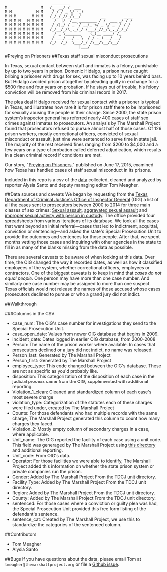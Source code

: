 
```
                     ________
M               M   /_  __/ /  ___
M M           M M    / / / _ \/ -_)
M M M       M M M   /_/_/_//_/\__/         __        ____
M M M M   M M M M     /  |/  /__ ________ / /  ___ _/ / /
M M M M M M M M M    / /|_/ / _ `/ __(_-</ _ \/ _ `/ / /
M M M M M M M M M   /_/__/_/\_,_/_/ /___/_//_/\_,_/_/_/  
M M M M M M M M M     / _ \_______    (_)__ ____/ /_
M M M M M M M M M    / ___/ __/ _ \  / / -_) __/ __/
M M M M M M M M M   /_/  /_/  \___/_/ /\__/\__/\__/
                                 |___/  
```

#Preying on Prisoners
##Texas staff sexual misconduct prosecutions

In Texas, sexual contact between staff and inmates is a felony, punishable by up to two years in prison. Domenic Hidalgo, a prison nurse caught bribing a prisoner with drugs for sex, was facing up to 10 years behind bars. But Hidalgo avoided prison altogether by pleading guilty in exchange for a $500 fine and four years on probation. If he stays out of trouble, his felony conviction will be removed from his criminal record in 2017.

The plea deal Hidalgo received for sexual contact with a prisoner is typical in Texas, and illustrates how rare it is for prison staff there to be imprisoned for sexually abusing the people in their charge. Since 2000, the state prison system’s inspector general has referred nearly 400 cases of staff sex crimes against inmates to prosecutors. An analysis by The Marshall Project found that prosecutors refused to pursue almost half of those cases. Of 126 prison workers, mostly correctional officers, convicted of sexual misconduct or assault, just nine were sentenced to serve time in state jail. The majority of the rest received fines ranging from $200 to $4,000 and a few years on a type of probation called deferred adjudication, which results in a clean criminal record if conditions are met.

Our story, "[Preying on Prisoners](https://www.themarshallproject.org/2015/06/17/preying-on-prisoners)," published on June 17, 2015, examined how Texas has handled cases of staff sexual misconduct in its prisons.

Included in this repo is a csv of the [data](/data) collected, cleaned and analyzed by reporter Alysia Santo and deputy managing editor Tom Meagher.

##Data sources and caveats
We began by requesting from the [Texas Department of Criminal Justice's Office of Inspector General](http://www.tdcj.state.tx.us/divisions/oig/) (OIG) a list of all the cases sent to prosecutors between 2000 to 2014 for three main classes of sex crimes: [Sexual assault](http://codes.lp.findlaw.com/txstatutes/PE/5/22/22.011), [aggravated sexual assault](http://codes.lp.findlaw.com/txstatutes/PE/5/22/22.021) and [improper sexual activity with person in custody](http://codes.lp.findlaw.com/txstatutes/PE/8/39/39.04). The office provided four spreadsheets from various iterations of its database. We took all the cases that went beyond an initial referral—cases that led to indictment, acquittal, conviction or sentencing—and asked the state's Special Prosecution Unit to provide the outcomes and sentences for those people. After that, we spent months vetting those cases and inquiring with other agencies in the state to fill in as many of the blanks missing from the data as possible.

There are several caveats to be aware of when looking at this data. Over time, the OIG changed the way it recorded dates, as well as how it classified employees of the system, whether correctional officers, employees or contractors. One of the biggest caveats is to keep in mind that *cases do not equal people*. One person may have more than one case number. And similarly one case number may be assigned to more than one suspect. Texas officials would not release the names of those accused whose cases prosecutors declined to pursue or who a grand jury did not indict.

##Walkthrough

###Columns in the CSV

* case_num: The OIG's case number for investigations they send to the Special Prosecution Unit.
* case_open_date: Values from newer OIG database that begins in 2009.
* incident_date: Dates logged in earlier OIG database, from 2000-2008
* Person: The name of the prison worker where available. In cases that prosecutors declined or a jury did not indict, no name was released.
* Person_last: Generated by The Marshall Project
* Person_first: Generated by The Marshall Project
* employee_type: This code changed between the OIG's database. These are not as specific as you'd probably like.
* disposition: This categorization of the disposition of each case in the judicial process came from the OIG, supplemented with additional reporting.
* Violation_1_clean: Cleaned and standardized column of each case's most severe charge
* violation_type: Categorization of the statutes each of these charges were filed under, created by The Marshall Project
* Counts: For those defendants who had multiple records with the same charge, The Marshall Project generated this column to count how many charges they faced.
* Violation_2: Mostly empty column of secondary charges in a case, where applicable.
* Unit_name: The OIG reported the facility of each case using a unit code. This field was generaged by The Marshall Project using [this directory](http://tdcj.state.tx.us/unit_directory/) and additional reporting.
* Unit_code: From OIG's data.
* Operator: For those facilities we were able to identify, The Marshall Project added this information on whether the state prison system or private companies run the prison.
* Gender: Added by The Marshall Project From the TDCJ unit directory.
* Facility_Type: Added by The Marshall Project From the TDCJ unit directory.
* Region: Added by The Marshall Project From the TDCJ unit directory.
* County: Added by The Marshall Project From the TDCJ unit directory.
* sentenced: For those cases where a conviction or guilty plea was had, the Special Prosecution Unit provided this free form listing of the defendant's sentence.
* sentence_cat: Created by The Marshall Project, we use this to standardize the categories of the sentenced column.

##Contributors
* Tom Meagher
* Alysia Santo

##Bugs
If you have questions about the data, please email Tom at ```tmeagher@themarshallproject.org``` or file a [Github issue](https://github.com/themarshallproject/tx-prosecutions/issues).

